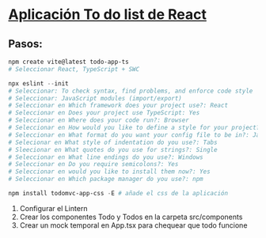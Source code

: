 # [Aplicación To do list de React](https://www.youtube.com/watch?v=4lAYfsq-2TE&ab_channel=midulive)

## Pasos:
```powershell
npm create vite@latest todo-app-ts
# Seleccionar React, TypeScript + SWC

npx eslint --init
# Seleccionar: To check syntax, find problems, and enforce code style
# Seleccionar: JavaScript modules (import/export)
# Seleccionar en Which framework does your project use?: React
# Seleccionar en Does your project use TypeScript: Yes
# Seleccionar en Where does your code run?: Browser
# Seleccionar en How would you like to define a style for your project?: Use a popular style guide
# Seleccionar en What format do you want your config file to be in?: JavaScript
# Selecionar en What style of indentation do you use?: Tabs
# Sleecionar en What quotes do you use for strings?: Single
# Seleccionar en What line endings do you use?: Windows
# Seleccionar en Do you require semicolons?: Yes
# Seleccionar en would you like to install them now?: Yes
# Seleccionar en Which package manager do you use?: npm

npm install todomvc-app-css -E # añade el css de la aplicación
```
1) Configurar el Lintern
2) Crear los componentes Todo y Todos en la carpeta src/components
3) Crear un mock temporal en App.tsx para chequear que todo funcione
